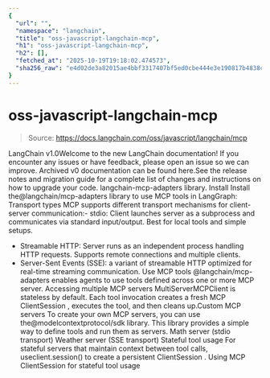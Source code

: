 ```yaml
---
{
  "url": "",
  "namespace": "langchain",
  "title": "oss-javascript-langchain-mcp",
  "h1": "oss-javascript-langchain-mcp",
  "h2": [],
  "fetched_at": "2025-10-19T19:18:02.474573",
  "sha256_raw": "e4d02de3a82015ae4bbf3317407bf5ed0cbe444e3e190817b4838c447eb1327d"
}
---
```


# oss-javascript-langchain-mcp

> Source: https://docs.langchain.com/oss/javascript/langchain/mcp

LangChain v1.0Welcome to the new LangChain documentation! If you encounter any issues or have feedback, please open an issue so we can improve. Archived v0 documentation can be found here.See the release notes and migration guide for a complete list of changes and instructions on how to upgrade your code.
langchain-mcp-adapters
library.
Install
Install the@langchain/mcp-adapters
library to use MCP tools in LangGraph:
Transport types
MCP supports different transport mechanisms for client-server communication:- stdio: Client launches server as a subprocess and communicates via standard input/output. Best for local tools and simple setups.
- Streamable HTTP: Server runs as an independent process handling HTTP requests. Supports remote connections and multiple clients.
- Server-Sent Events (SSE): a variant of streamable HTTP optimized for real-time streaming communication.
Use MCP tools
@langchain/mcp-adapters
enables agents to use tools defined across one or more MCP server.
Accessing multiple MCP servers
MultiServerMCPClient
is stateless by default. Each tool invocation creates a fresh MCP ClientSession
, executes the tool, and then cleans up.Custom MCP servers
To create your own MCP servers, you can use the@modelcontextprotocol/sdk
library. This library provides a simple way to define tools and run them as servers.
Math server (stdio transport)
Weather server (SSE transport)
Stateful tool usage
For stateful servers that maintain context between tool calls, useclient.session()
to create a persistent ClientSession
.
Using MCP ClientSession for stateful tool usage